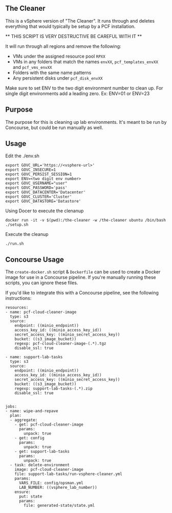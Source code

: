 ## The Cleaner

This is a vSphere version of "The Cleaner".  It runs through and deletes everything that would typically be setup by a PCF installation.

** THIS SCRIPT IS VERY DESTRUCTIVE BE CAREFUL WITH IT **

It will run through all regions and remove the following:

- VMs under the assigned resource pool `RPXX`
- VMs in any folders that match the names `envXX`, `pcf_templates_envXX` and `pcf_vms_envXX`
- Folders with the same name patterns
- Any persistent disks under `pcf_disk_envXX`

Make sure to set ENV to the two digit environment number to clean up.  For single digit
environments add a leading zero.  Ex:  ENV=01 or ENV=23

## Purpose

The purpose for this is cleaning up lab environments.  It's meant to be run by Concourse, but could be run manually as well.

## Usage

Edit the ./env.sh 

```
export GOVC_URL='https://<vsphere-url>'
export GOVC_INSECURE=1
export GOVC_PERSIST_SESSION=1
export ENV=<two digit env number>
export GOVC_USERNAME="user"
export GOVC_PASSWORD='pass'
export GOVC_DATACENTER='Datacenter'
export GOVC_CLUSTER='Cluster'
export GOVC_DATASTORE='Datastore'
```

Using Docer to execute the clenanup

```
docker run -it -v $(pwd):/the-cleaner -w /the-cleaner ubuntu /bin/bash
./setup.sh
```

Execute the cleanup

```
./run.sh
```

## Concourse Usage

The `create-docker.sh` script & `Dockerfile` can be used to create a Docker image for use in a Concourse pipeline. If you're manually running these scripts, you can ignore these files.

If you'd like to integrate this with a Concourse pipeline, see the following instructions:

```
resources:
- name: pcf-cloud-cleaner-image
  type: s3
  source:
    endpoint: ((minio_endpoint))
    access_key_id: ((minio_access_key_id))
    secret_access_key: ((minio_secret_access_key))
    bucket: ((s3_image_bucket))
    regexp: pcf-cloud-cleaner-image-(.*).tgz
    disable_ssl: true

- name: support-lab-tasks
  type: s3
  source:
    endpoint: ((minio_endpoint))
    access_key_id: ((minio_access_key_id))
    secret_access_key: ((minio_secret_access_key))
    bucket: ((s3_image_bucket))
    regexp: support-lab-tasks-(.*).zip
    disable_ssl: true


jobs:
- name: wipe-and-repave
  plan:
  - aggregate:
    - get: pcf-cloud-cleaner-image
      params:
        unpack: true 
    - get: config
      params:
        unpack: true
    - get: support-lab-tasks
      params:
        unpack: true
  - task: delete-environment
    image: pcf-cloud-cleaner-image
    file: support-lab-tasks/run-vsphere-cleaner.yml
    params:
      VARS_FILE: config/opsman.yml
      LAB_NUMBER: ((vsphere_lab_number))
    ensure:
      put: state
      params:
        file: generated-state/state.yml
```
 
